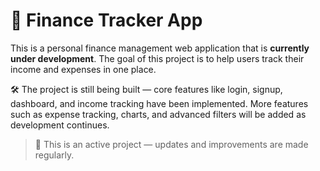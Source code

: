 # 💼 Finance Tracker App

This is a personal finance management web application that is **currently under development**. The goal of this project is to help users track their income and expenses in one place.

🛠️ The project is still being built — core features like login, signup, dashboard, and income tracking have been implemented. More features such as expense tracking, charts, and advanced filters will be added as development continues.

> 🔄 This is an active project — updates and improvements are made regularly.

